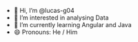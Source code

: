 - 👋 Hi, I’m @lucas-g04
- 👀 I’m interested in analysing Data
- 🌱 I’m currently learning Angular and Java
- 😄 Pronouns: He / Him
